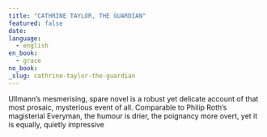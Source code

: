 ```yaml
---
title: "CATHRINE TAYLOR, THE GUARDIAN"
featured: false
date:
language:
  - english
en_book:
  - grace
no_book:
_slug: cathrine-taylor-the-guardian
---
```


Ullmann’s mesmerising, spare novel is a robust yet delicate account of that most prosaic, mysterious event of all. Comparable to Philip Roth’s magisterial Everyman, the humour is drier, the poignancy more overt, yet it is equally, quietly impressive

